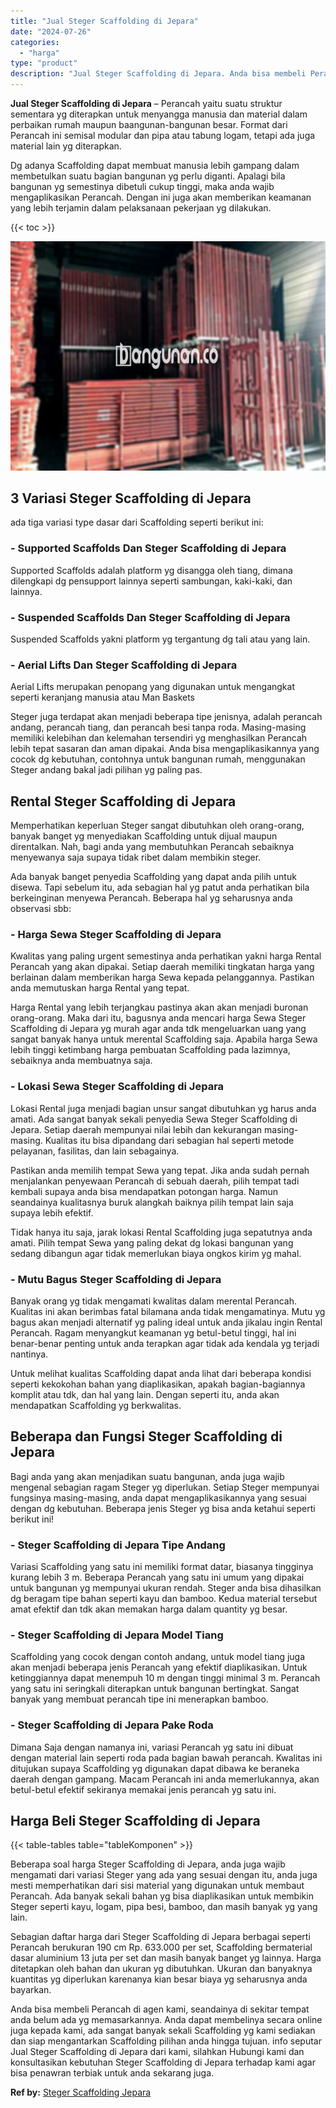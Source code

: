```yaml
---
title: "Jual Steger Scaffolding di Jepara"
date: "2024-07-26"
categories: 
  - "harga"
type: "product"
description: "Jual Steger Scaffolding di Jepara. Anda bisa membeli Perancah di agen kami, seandainya di sekitar tempat anda belum ada yg memasarkannya. Anda dapat membelin..."
---
```


**Jual Steger Scaffolding di Jepara** – Perancah yaitu suatu struktur sementara yg diterapkan untuk menyangga manusia dan material dalam perbaikan rumah maupun baangunan-bangunan besar. Format dari Perancah ini semisal modular dan pipa atau tabung logam, tetapi ada juga material lain yg diterapkan.

Dg adanya Scaffolding dapat membuat manusia lebih gampang dalam membetulkan suatu bagian bangunan yg perlu diganti. Apalagi bila bangunan yg semestinya dibetuli cukup tinggi, maka anda wajib mengaplikasikan Perancah. Dengan ini juga akan memberikan keamanan yang lebih terjamin dalam pelaksanaan pekerjaan yg dilakukan.

{{< toc >}}

![Jual Steger Scaffolding di Jepara](/images/sewa-scaffolding-steger-09.png)

## 3 Variasi Steger Scaffolding di Jepara

ada tiga variasi type dasar dari Scaffolding seperti berikut ini:

### \- Supported Scaffolds Dan Steger Scaffolding di Jepara

Supported Scaffolds adalah platform yg disangga oleh tiang, dimana dilengkapi dg pensupport lainnya seperti sambungan, kaki-kaki, dan lainnya.

### \- Suspended Scaffolds Dan Steger Scaffolding di Jepara

Suspended Scaffolds yakni platform yg tergantung dg tali atau yang lain.

### \- Aerial Lifts Dan Steger Scaffolding di Jepara

Aerial Lifts merupakan penopang yang digunakan untuk mengangkat seperti keranjang manusia atau Man Baskets

Steger juga terdapat akan menjadi beberapa tipe jenisnya, adalah perancah andang, perancah tiang, dan perancah besi tanpa roda. Masing-masing memiliki kelebihan dan kelemahan tersendiri yg menghasilkan Perancah lebih tepat sasaran dan aman dipakai. Anda bisa mengaplikasikannya yang cocok dg kebutuhan, contohnya untuk bangunan rumah, menggunakan Steger andang bakal jadi pilihan yg paling pas.

## Rental Steger Scaffolding di Jepara

Memperhatikan keperluan Steger sangat dibutuhkan oleh orang-orang, banyak banget yg menyediakan Scaffolding untuk dijual maupun direntalkan. Nah, bagi anda yang membutuhkan Perancah sebaiknya menyewanya saja supaya tidak ribet dalam membikin steger.

Ada banyak banget penyedia Scaffolding yang dapat anda pilih untuk disewa. Tapi sebelum itu, ada sebagian hal yg patut anda perhatikan bila berkeinginan menyewa Perancah. Beberapa hal yg seharusnya anda observasi sbb:

### \- Harga Sewa Steger Scaffolding di Jepara

Kwalitas yang paling urgent semestinya anda perhatikan yakni harga Rental Perancah yang akan dipakai. Setiap daerah memiliki tingkatan harga yang berlainan dalam memberikan harga Sewa kepada pelanggannya. Pastikan anda memutuskan harga Rental yang tepat.

Harga Rental yang lebih terjangkau pastinya akan akan menjadi buronan orang-orang. Maka dari itu, bagusnya anda mencari harga Sewa Steger Scaffolding di Jepara yg murah agar anda tdk mengeluarkan uang yang sangat banyak hanya untuk merental Scaffolding saja. Apabila harga Sewa lebih tinggi ketimbang harga pembuatan Scaffolding pada lazimnya, sebaiknya anda membuatnya saja.

### \- Lokasi Sewa Steger Scaffolding di Jepara

Lokasi Rental juga menjadi bagian unsur sangat dibutuhkan yg harus anda amati. Ada sangat banyak sekali penyedia Sewa Steger Scaffolding di Jepara. Setiap daerah mempunyai nilai lebih dan kekurangan masing-masing. Kualitas itu bisa dipandang dari sebagian hal seperti metode pelayanan, fasilitas, dan lain sebagainya.

Pastikan anda memilih tempat Sewa yang tepat. Jika anda sudah pernah menjalankan penyewaan Perancah di sebuah daerah, pilih tempat tadi kembali supaya anda bisa mendapatkan potongan harga. Namun seandainya kualitasnya buruk alangkah baiknya pilih tempat lain saja supaya lebih efektif.

Tidak hanya itu saja, jarak lokasi Rental Scaffolding juga sepatutnya anda amati. Pilih tempat Sewa yang paling dekat dg lokasi bangunan yang sedang dibangun agar tidak memerlukan biaya ongkos kirim yg mahal.

### \- Mutu Bagus Steger Scaffolding di Jepara

Banyak orang yg tidak mengamati kwalitas dalam merental Perancah. Kualitas ini akan berimbas fatal bilamana anda tidak mengamatinya. Mutu yg bagus akan menjadi alternatif yg paling ideal untuk anda jikalau ingin Rental Perancah. Ragam menyangkut keamanan yg betul-betul tinggi, hal ini benar-benar penting untuk anda terapkan agar tidak ada kendala yg terjadi nantinya.

Untuk melihat kualitas Scaffolding dapat anda lihat dari beberapa kondisi seperti kekokohan bahan yang diaplikasikan, apakah bagian-bagiannya komplit atau tdk, dan hal yang lain. Dengan seperti itu, anda akan mendapatkan Scaffolding yg berkwalitas.

## Beberapa dan Fungsi Steger Scaffolding di Jepara

Bagi anda yang akan menjadikan suatu bangunan, anda juga wajib mengenal sebagian ragam Steger yg diperlukan. Setiap Steger mempunyai fungsinya masing-masing, anda dapat mengaplikasikannya yang sesuai dengan dg kebutuhan. Beberapa jenis Steger yg bisa anda ketahui seperti berikut ini!

### \- Steger Scaffolding di Jepara Tipe Andang

Variasi Scaffolding yang satu ini memiliki format datar, biasanya tingginya kurang lebih 3 m. Beberapa Perancah yang satu ini umum yang dipakai untuk bangunan yg mempunyai ukuran rendah. Steger anda bisa dihasilkan dg beragam tipe bahan seperti kayu dan bamboo. Kedua material tersebut amat efektif dan tdk akan memakan harga dalam quantity yg besar.

### \- Steger Scaffolding di Jepara Model Tiang

Scaffolding yang cocok dengan contoh andang, untuk model tiang juga akan menjadi beberapa jenis Perancah yang efektif diaplikasikan. Untuk ketinggiannya dapat menempuh 10 m dengan tinggi minimal 3 m. Perancah yang satu ini seringkali diterapkan untuk bangunan bertingkat. Sangat banyak yang membuat perancah tipe ini menerapkan bamboo.

### \- Steger Scaffolding di Jepara Pake Roda

Dimana Saja dengan namanya ini, variasi Perancah yg satu ini dibuat dengan material lain seperti roda pada bagian bawah perancah. Kwalitas ini ditujukan supaya Scaffolding yg digunakan dapat dibawa ke beraneka daerah dengan gampang. Macam Perancah ini anda memerlukannya, akan betul-betul efektif sekiranya memakai jenis perancah yg satu ini.

## Harga Beli Steger Scaffolding di Jepara

{{< table-tables table="tableKomponen" >}}

Beberapa soal harga Steger Scaffolding di Jepara, anda juga wajib mengamati dari variasi Steger yang ada yang sesuai dengan itu, anda juga mesti memperhatikan dari sisi material yang digunakan untuk membaut Perancah. Ada banyak sekali bahan yg bisa diaplikasikan untuk membikin Steger seperti kayu, logam, pipa besi, bamboo, dan masih banyak yg yang lain.

Sebagian daftar harga dari Steger Scaffolding di Jepara berbagai seperti Perancah berukuran 190 cm Rp. 633.000 per set, Scaffolding bermaterial dasar aluminium 13 juta per set dan masih banyak banget yg lainnya. Harga ditetapkan oleh bahan dan ukuran yg dibutuhkan. Ukuran dan banyaknya kuantitas yg diperlukan karenanya kian besar biaya yg seharusnya anda bayarkan.

Anda bisa membeli Perancah di agen kami, seandainya di sekitar tempat anda belum ada yg memasarkannya. Anda dapat membelinya secara online juga kepada kami, ada sangat banyak sekali Scaffolding yg kami sediakan dan siap mengantarkan Scaffolding pilihan anda hingga tujuan. info seputar Jual Steger Scaffolding di Jepara dari kami, silahkan Hubungi kami dan konsultasikan kebutuhan Steger Scaffolding di Jepara terhadap kami agar bisa penawran terbiak untuk anda sekarang juga.

**Ref by:** [Steger Scaffolding Jepara](https://id.wikipedia.org/wiki/Steger)
